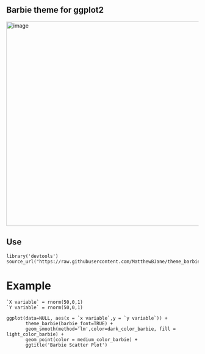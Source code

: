 ## Barbie theme for ggplot2

<img width="534" alt="image" src="https://github.com/MatthewBJane/theme_barbie/assets/52077481/f4253de6-912a-4b1b-b84e-afe233d70c97">


## Use
```
library('devtools')
source_url("https://raw.githubusercontent.com/MatthewBJane/theme_barbie/main/theme_barbie.R")
```

# Example

```
`X variable` = rnorm(50,0,1)
`Y variable` = rnorm(50,0,1)

ggplot(data=NULL, aes(x = `x variable`,y = `y variable`)) +
       theme_barbie(barbie_font=TRUE) +
       geom_smooth(method='lm',color=dark_color_barbie, fill = light_color_barbie) +
       geom_point(color = medium_color_barbie) +
       ggtitle('Barbie Scatter Plot')
```
